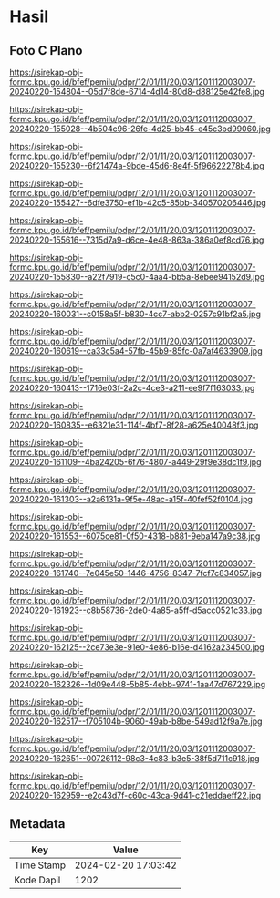 # Hasil

## Foto C Plano

https://sirekap-obj-formc.kpu.go.id/bfef/pemilu/pdpr/12/01/11/20/03/1201112003007-20240220-154804--05d7f8de-6714-4d14-80d8-d88125e42fe8.jpg

https://sirekap-obj-formc.kpu.go.id/bfef/pemilu/pdpr/12/01/11/20/03/1201112003007-20240220-155028--4b504c96-26fe-4d25-bb45-e45c3bd99060.jpg

https://sirekap-obj-formc.kpu.go.id/bfef/pemilu/pdpr/12/01/11/20/03/1201112003007-20240220-155230--6f21474a-9bde-45d6-8e4f-5f96622278b4.jpg

https://sirekap-obj-formc.kpu.go.id/bfef/pemilu/pdpr/12/01/11/20/03/1201112003007-20240220-155427--6dfe3750-ef1b-42c5-85bb-340570206446.jpg

https://sirekap-obj-formc.kpu.go.id/bfef/pemilu/pdpr/12/01/11/20/03/1201112003007-20240220-155616--7315d7a9-d6ce-4e48-863a-386a0ef8cd76.jpg

https://sirekap-obj-formc.kpu.go.id/bfef/pemilu/pdpr/12/01/11/20/03/1201112003007-20240220-155830--a22f7919-c5c0-4aa4-bb5a-8ebee94152d9.jpg

https://sirekap-obj-formc.kpu.go.id/bfef/pemilu/pdpr/12/01/11/20/03/1201112003007-20240220-160031--c0158a5f-b830-4cc7-abb2-0257c91bf2a5.jpg

https://sirekap-obj-formc.kpu.go.id/bfef/pemilu/pdpr/12/01/11/20/03/1201112003007-20240220-160619--ca33c5a4-57fb-45b9-85fc-0a7af4633909.jpg

https://sirekap-obj-formc.kpu.go.id/bfef/pemilu/pdpr/12/01/11/20/03/1201112003007-20240220-160413--1716e03f-2a2c-4ce3-a211-ee9f7f163033.jpg

https://sirekap-obj-formc.kpu.go.id/bfef/pemilu/pdpr/12/01/11/20/03/1201112003007-20240220-160835--e6321e31-114f-4bf7-8f28-a625e40048f3.jpg

https://sirekap-obj-formc.kpu.go.id/bfef/pemilu/pdpr/12/01/11/20/03/1201112003007-20240220-161109--4ba24205-6f76-4807-a449-29f9e38dc1f9.jpg

https://sirekap-obj-formc.kpu.go.id/bfef/pemilu/pdpr/12/01/11/20/03/1201112003007-20240220-161303--a2a6131a-9f5e-48ac-a15f-40fef52f0104.jpg

https://sirekap-obj-formc.kpu.go.id/bfef/pemilu/pdpr/12/01/11/20/03/1201112003007-20240220-161553--6075ce81-0f50-4318-b881-9eba147a9c38.jpg

https://sirekap-obj-formc.kpu.go.id/bfef/pemilu/pdpr/12/01/11/20/03/1201112003007-20240220-161740--7e045e50-1446-4756-8347-7fcf7c834057.jpg

https://sirekap-obj-formc.kpu.go.id/bfef/pemilu/pdpr/12/01/11/20/03/1201112003007-20240220-161923--c8b58736-2de0-4a85-a5ff-d5acc0521c33.jpg

https://sirekap-obj-formc.kpu.go.id/bfef/pemilu/pdpr/12/01/11/20/03/1201112003007-20240220-162125--2ce73e3e-91e0-4e86-b16e-d4162a234500.jpg

https://sirekap-obj-formc.kpu.go.id/bfef/pemilu/pdpr/12/01/11/20/03/1201112003007-20240220-162326--1d09e448-5b85-4ebb-9741-1aa47d767229.jpg

https://sirekap-obj-formc.kpu.go.id/bfef/pemilu/pdpr/12/01/11/20/03/1201112003007-20240220-162517--f705104b-9060-49ab-b8be-549ad12f9a7e.jpg

https://sirekap-obj-formc.kpu.go.id/bfef/pemilu/pdpr/12/01/11/20/03/1201112003007-20240220-162651--00726112-98c3-4c83-b3e5-38f5d711c918.jpg

https://sirekap-obj-formc.kpu.go.id/bfef/pemilu/pdpr/12/01/11/20/03/1201112003007-20240220-162959--e2c43d7f-c60c-43ca-9d41-c21eddaeff22.jpg


## Metadata

| Key        | Value               |
| ---------- | ------------------- |
| Time Stamp | 2024-02-20 17:03:42 |
| Kode Dapil | 1202                |



